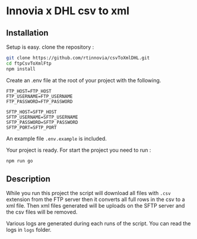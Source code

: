 # Innovia x DHL csv to xml

## Installation

Setup is easy. clone the repository :

```bash
git clone https://github.com/rtinnovia/csvToXmlDHL.git
cd ftpCsvToXmlFtp
npm install 
```

Create an .env file at the root of your project with the following.

```
FTP_HOST=FTP_HOST
FTP_USERNAME=FTP_USERNAME
FTP_PASSWORD=FTP_PASSWORD

SFTP_HOST=SFTP_HOST
SFTP_USERNAME=SFTP_USERNAME
SFTP_PASSWORD=SFTP_PASSWORD
SFTP_PORT=SFTP_PORT
```
An example file `.env.example` is included.

Your project is ready. For start the project you need to run :

```
npm run go
```

## Description

While you run this project the script will download all files with `.csv` extension from the FTP server then it converts all full rows in the csv to a xml file. Then xml files generated will be uploads on the SFTP server and the csv files will be removed.

Various logs are generated during each runs of the script. You can read the logs in `logs` folder.

